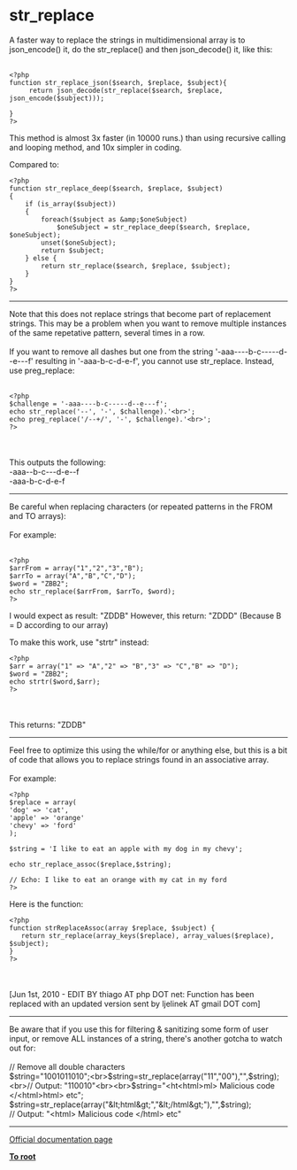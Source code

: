 # str_replace



A faster way to replace the strings in multidimensional array is to json_encode() it, do the str_replace() and then json_decode() it, like this:<br><br>

```
<?php
function str_replace_json($search, $replace, $subject){
     return json_decode(str_replace($search, $replace,  json_encode($subject)));

}
?>
```


This method is almost 3x faster (in 10000 runs.) than using recursive calling and looping method, and 10x simpler in coding.

Compared to:



```
<?php
function str_replace_deep($search, $replace, $subject)
{
    if (is_array($subject))
    {
        foreach($subject as &amp;$oneSubject)
            $oneSubject = str_replace_deep($search, $replace, $oneSubject);
        unset($oneSubject);
        return $subject;
    } else {
        return str_replace($search, $replace, $subject);
    }
}
?>
```
  

---

Note that this does not replace strings that become part of replacement strings. This may be a problem when you want to remove multiple instances of the same repetative pattern, several times in a row.<br><br>If you want to remove all dashes but one from the string &apos;-aaa----b-c-----d--e---f&apos; resulting in &apos;-aaa-b-c-d-e-f&apos;, you cannot use str_replace. Instead, use preg_replace:<br><br>

```
<?php
$challenge = '-aaa----b-c-----d--e---f';
echo str_replace('--', '-', $challenge).'<br>';
echo preg_replace('/--+/', '-', $challenge).'<br>';
?>
```
<br><br>This outputs the following:<br>-aaa--b-c---d-e--f<br>-aaa-b-c-d-e-f  

---

Be careful when replacing characters (or repeated patterns in the FROM and TO arrays):<br><br>For example:<br><br>

```
<?php
$arrFrom = array("1","2","3","B");
$arrTo = array("A","B","C","D");
$word = "ZBB2";
echo str_replace($arrFrom, $arrTo, $word);
?>
```


I would expect as result: "ZDDB"
However, this return: "ZDDD"
(Because B = D according to our array)

To make this work, use "strtr" instead:



```
<?php
$arr = array("1" => "A","2" => "B","3" => "C","B" => "D");
$word = "ZBB2";
echo strtr($word,$arr);
?>
```
<br><br>This returns: "ZDDB"  

---

Feel free to optimize this using the while/for or anything else, but this is a bit of code that allows you to replace strings found in an associative array.<br><br>For example:<br>

```
<?php
$replace = array(
'dog' => 'cat',
'apple' => 'orange'
'chevy' => 'ford'
);

$string = 'I like to eat an apple with my dog in my chevy';

echo str_replace_assoc($replace,$string);

// Echo: I like to eat an orange with my cat in my ford
?>
```


Here is the function:



```
<?php
function strReplaceAssoc(array $replace, $subject) {
   return str_replace(array_keys($replace), array_values($replace), $subject);    
}
?>
```
<br><br>[Jun 1st, 2010 - EDIT BY thiago AT php DOT net: Function has been replaced with an updated version sent by ljelinek AT gmail DOT com]  

---

Be aware that if you use this for filtering &amp; sanitizing some form of user input, or remove ALL instances of a string, there&apos;s another gotcha to watch out for:<br><br>// Remove all double characters<br>$string="1001011010";<br>$string=str_replace(array("11","00"),"",$string);<br>// Output: "110010"<br><br>$string="&lt;ht&lt;html&gt;ml&gt; Malicious code &lt;/&lt;html&gt;html&gt; etc";<br>$string=str_replace(array("&lt;html&gt;","&lt;/html&gt;"),"",$string);<br>// Output: "&lt;html&gt; Malicious code &lt;/html&gt; etc"  

---

[Official documentation page](https://www.php.net/manual/en/function.str-replace.php)

**[To root](/README.md)**